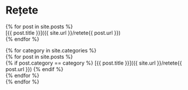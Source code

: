 # Rețete 
{% for post in site.posts %}  
  [{{ post.title }}]({{ site.url }}/retete{{ post.url }})  
{% endfor %}  

{% for category in site.categories %}  
    {% for post in site.posts %}  
      {% if post.category == category %}
        [{{ post.title }}]({{ site.url }}/retete{{ post.url }})
      {% endif %}  
    {% endfor %}  
{% endfor %}  
